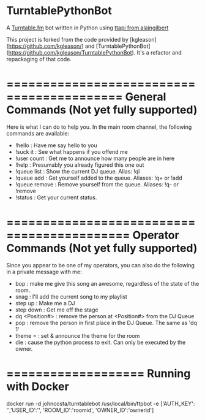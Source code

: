 TurntablePythonBot
==================

A [Turntable.fm](http://turntable.fm) bot written in Python using [ttapi from
alaingilbert](https://github.com/alaingilbert/Turntable-API)

This project is forked from the code provided by [kgleason]
(https://github.com/kgleason/) and [TurntablePythonBot]
(https://github.com/kgleason/TurntablePythonBot).  It's a refactor and
repackaging of that code.

==========================================
General Commands (Not yet fully supported)
==========================================

Here is what I can do to help you. In the main room channel, the following
commands are available:

* !hello : Have me say hello to you
* !suck it : See what happens if you offend me
* !user count : Get me to announce how many people are in here
* !help : Presumably you already figured this one out
* !queue list : Show the current DJ queue. Alias: !ql
* !queue add : Get yourself added to the queue. Aliases: !q+ or !add
* !queue remove : Remove yourself from the queue. Aliases: !q- or !remove
* !status : Get your current status.

===========================================
Operator Commands (Not yet fully supported)
===========================================

Since you appear to be one of my operators, you can also do the following in a
private message with me:

* bop : make me give this song an awesome, regardless of the state of the room.
* snag : I'll add the current song to my playlist
* step up : Make me a DJ
* step down : Get me off the stage
* dq <Position#> : remove the person at <Position#> from the DJ Queue
* pop : remove the person in first place in the DJ Queue. The same as 'dq 1'
* theme = <room theme> : set & announce the theme for the room
* die : cause the python process to exit. Can only be executed by the owner.

===================
Running with Docker
===================
docker run -d johncosta/turntablebot /usr/local/bin/ttpbot -e ['AUTH_KEY': '<authkey>','USER_ID':'<userid>', 'ROOM_ID':'roomid', 'OWNER_ID':'ownerid']
